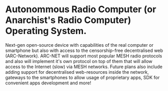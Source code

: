 # Autonommous Radio Computer (or Anarchist's Radio Computer) Operating System.

Next-gen open-source device with capabilities of the real computer or smartphone but also with access to the censorship-free decentralised web (ARC-Network).
ARC-NET will support most popular MESH radio protocols and also will implement it's own protocol on top of them that will allow access to the Internet (slow) via MESH networks. Future plans also include adding support for decentralised web-resources inside the network, gateways to the smartphones to allow usage of proprietary apps, SDK for convenient apps development and more!
